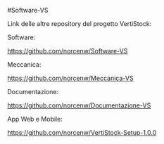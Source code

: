 #Software-VS

  Link delle altre repository del progetto VertiStock:

  Software:  
  
  https://github.com/norcenw/Software-VS

  Meccanica:
  
  https://github.com/norcenw/Meccanica-VS

  Documentazione:
  
  https://github.com/norcenw/Documentazione-VS

  App Web e Mobile:
  
  https://github.com/norcenw/VertiStock-Setup-1.0.0

